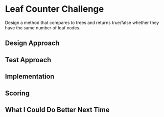# Leaf Counter Challenge

Design a method that compares to trees and returns true/false whether they have the same number of leaf nodes.

## Design Approach

## Test Approach

## Implementation

## Scoring

## What I Could Do Better Next Time
